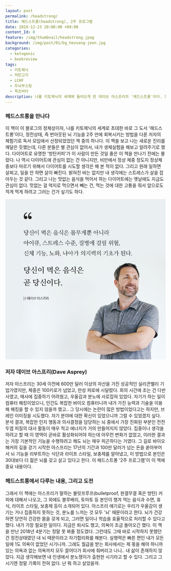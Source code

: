 ```yaml
---
layout: post
permalink: /headstrong/
title: 헤드스트롱(headstrong), 2주 프로그램
date: 2019-12-23 20:00:00 +09:00
content_Id: 8
feature: /img/thumbnail/headstrong.jpeg
background: /img/post/01/bg_heosang-jeon.jpg
categories:
  - ketogenic
  - bookreview
tags:
  - 키토제닉
  - 저탄고지
  - LCHF
  - 두뇌부스팅
  - 목초버터
description: 나를 키토제닉의 세계에 들어오게 한 데이브 아스프리의 '헤드스트롱'이다. 정전상태, 즉 번아웃된 뇌 기능을 회복시키는 방법을 보고 나는 마치 진리를 깨달은 듯했는데, 다른 사람은 별 관심이 없어서, 내가 해보고 결과를 알려주기로 했다.
---
```


### 헤드스트롱을 만나다

이 책이 이 블로그의 정체성이자, 나를 키토제닉의 세계로 초대한 바로 그 도서 '헤드스트롱'이다, 정전상태, 즉 번아웃된 뇌 기능을 2주 만에 회복시키는 방법을 다룬 저자의 체험기로 독서 모임에서 선정되었었던 책 중의 하나다. 이 책을 보고 나는 새로운 진리를 깨달은 듯했는데, 다른 분들은 별 관심이 없어서, 내가 생체실험을 해보고 알려주기로 했다. 다이어트로 유명한 '방탄커피'가 이 사람이 만든 것일 줄은 이 책을 만나기 전에는 몰랐다. 나 역시 다이어트에 관심이 없는 건 아니지만, 비만에서 정상 체중 정도지 정상체중보다 마르기 위해서 다이어트를 시도할 생각은 해 본 적이 없다. 그리고 원래 일하면 살찌고, 일을 안 하면 살이 빠진다. 밝혀진 바는 없지만 내 생각에는 스트레스가 살을 잡아두는 것 같다. 그리고 나는 맛없는 음식을 먹어서 하는 다이어트에는 옛날에도 지금도 관심이 없다. 맛없는 걸 억지로 먹으면서 빼는 건, 먹는 것에 대한 고통을 줘서 앞으로도 적게 먹게 하려고 그러는 건가 싶기도 하다.







![데이브아스프리](/img/post/01/dave_asprey.jpg)

### 저자 데이브 아스프리(Dave Asprey)

저자 아스프리는 30세 이전에 600만 달러 이상의 자산을 가진 성공적인 실리콘밸리 기업가였지만, 체중은 100키로가 넘었고, 만성 피로에 시달렸다. 회의 시간에 조는 건 다반사였고, 매사에 집중하기 어려웠고, 우울감과 분노에 사로잡혀 있었다. 자기가 하는 일이 컴퓨터 해킹이었으니, 인간도 복잡한 바이오 컴퓨터니까 내가 가진 능력과 기술을 이용해 해킹을 할 수 있지 않을까 했고.. 그 당시에는 논란이 많은 방법이었다고는 하지만, 브레인 이미징을 시도했다. 자기 분야에 대한 확신이 있었으니까 그럴 수 있었겠지 싶다. 분석 결과, 복잡한 인지 행동과 의사결정을 담당하는 뇌 중에서 가장 진화된 부분인 전전두엽 피질의 대사 활동이 매우 적고 에너지가 거의 만들어지지 않았다. 집중이나 생각을 하려고 할 때 이 영역이 곧바로 활성화되어야 하는데 아무런 변화가 없었고, 이러한 결과는 가장 기본적인 기능을 수행하려고 해도 뇌는 매우 피곤하다는 거였다. 그 길로 바이오해커의 길을 걷기 시작한 아스프리는 17년의 기간과 100만 달러가 넘는 돈을 쏟아부어서 뇌 기능을 리부트하는 식단과 라이프 스타일, 보충제를 알아냈고, 이 방법으로 본인은 30대보다 더 젊은 뇌를 갖고 살고 있다고 한다. 이 헤드스트롱 '2주 프로그램'이 이 책에 중요 내용이다.



### 헤드스트롱에서 다루는 내용, 그리고 도전

그래서 이 책에는 아스프리가 말하는 불릿프루프(bulletproof, 완결무결 혹은 방탄) 커피에 대해서 나오고, 그 외에도 블루베리, 토마토 등 본인이 챙겨 먹는 음식과 수면, 휴식, 라이프 스타일, 보충제 등이 소개되어 있다. 아스프리 얘기로는 우리가 우울감이 생기는 거나 집중하지 못하는 것, 분노를 느끼는 것 모두 '뇌' 때문이라고 한다. 뇌가 건강하면 당연히 건강한 몸을 갖게 되고, 그러면 일이나 학습을 효율적으로 처리할 수 있다고 했다. 내가 가장 필요한 일이다. 지금은 퇴사도 했고, 의욕이 조금 돌아오긴 했다. 이 책을 만난 2018년 4분기는 정말 못 봐줄 정도였다. 그런데도 그때 바로 시작하지 못했던 건 정전상태였던 내 뇌 때문이라고 자기합리화를 해본다. 실행력은 빠른 편인 내가 모든 일에 1도 의욕이 없었던 시기니까. 그래도 월급을 받는 회사에서는 제 몫을 해야 하니까 있는 의욕과 없는 의욕까지 모두 끌어다가 회사에 줘버리고 나니.. 내 삶이 존재하지 않았다. 지금 생각해보면 내 인생에서 분노쟁이가 출현한 시기라고 할 수 있다. 그리고 그 시기엔 정말 기록이 전혀 없다. 난 뭐 하고 살았을까.
